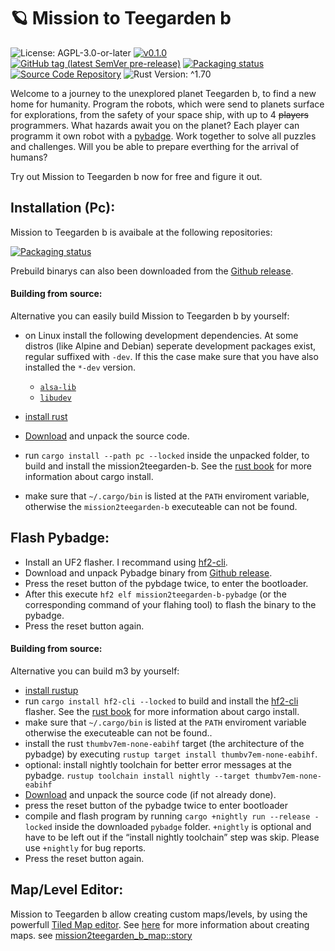# 🪐 Mission to Teegarden b

![License: AGPL-3.0-or-later](https://img.shields.io/badge/license-AGPL--3.0--or--later-blue)
[![v0.1.0](https://img.shields.io/badge/version-v0.1.0-orange)](https://github.com/LuckyTurtleDev/mission2teegarden-b/releases/v0.1.0)
[![GitHub tag (latest SemVer pre-release)](https://img.shields.io/github/v/tag/LuckyTurtleDev/mission2teegarden-b?label=latest&color=orange)](https://github.com/LuckyTurtleDev/mission2teegarden-b/releases/latest)
[![Packaging status](https://repology.org/badge/tiny-repos/mission2teegarden-b.svg)](https://repology.org/project/mission2teegarden-b/versions)
[![Source Code Repository](https://img.shields.io/badge/Code-On%20GitHub-blue?logo=GitHub)](https://github.com/LuckyTurtleDev/mission2teegarden-b)
![Rust Version: ^1.70](https://img.shields.io/badge/rustc-%5E1.70-orange.svg)

Welcome to a journey to the unexplored planet Teegarden b, to find a new home for humanity. Program the robots, which were send to planets surface for explorations, from the safety of your space ship, with up to 4 ~~players~~ programmers. What hazards await you on the planet? Each player can programm it own robot with a [pybadge][__link0]. Work together to solve all puzzles and challenges. Will you be able to prepare everthing for the arrival of humans?

Try out Mission to Teegarden b now for free and figure it out.


## Installation (Pc):

Mission to Teegarden b is avaibale at the following repositories:

[![Packaging status][__link1]][__link2]

Prebuild binarys can also been downloaded from the [Github release][__link3].


#### Building from source:

Alternative you can easily build Mission to Teegarden b  by yourself:

 - on Linux install the following development dependencies. At some distros (like Alpine and Debian) seperate development packages exist, regular suffixed with `-dev`. If this the case make sure that you have also installed the `*-dev` version.
	 - [`alsa-lib`][__link4]
	 - [`libudev`][__link5]
	
	
 - [install rust][__link6]
 - [Download][__link7] and unpack the source code.
 - run `cargo install --path pc --locked` inside the unpacked folder, to build and install the mission2teegarden-b. See the [rust book][__link8] for more information about cargo install.
 - make sure that `~/.cargo/bin` is listed at the `PATH` enviroment variable, otherwise the `mission2teegarden-b` executeable can not be found.


## Flash Pybadge:

 - Install an UF2 flasher. I recommand using [hf2-cli][__link9].
 - Download and unpack Pybadge binary from [Github release][__link10].
 - Press the reset button of the pybdage twice, to enter the bootloader.
 - After this execute `hf2 elf mission2teegarden-b-pybadge` (or the corresponding command of your flahing tool) to flash the binary to the pybadge.
 - Press the reset button again.


#### Building from source:

Alternative you can build m3 by yourself:

 - [install rustup][__link11]
 - run `cargo install hf2-cli --locked` to build and install the [hf2-cli][__link12] flasher. See the [rust book][__link13] for more information about cargo install.
 - make sure that `~/.cargo/bin` is listed at the `PATH` enviroment variable otherwise the executeable can not be found..
 - install the rust `thumbv7em-none-eabihf` target (the architecture of the pybadge) by executing `rustup target install thumbv7em-none-eabihf`.
 - optional: install nightly toolchain for better error messages at the pybadge. `rustup toolchain install nightly --target thumbv7em-none-eabihf`
 - [Download][__link14] and unpack the source code (if not already done).
 - press the reset button of the pybadge twice to enter bootloader
 - compile and flash program by running `cargo +nightly run --release -locked` inside the downloaded `pybadge` folder. `+nightly` is optional and have to be left out if the “install nightly toolchain” step was skip. Please use `+nightly` for bug reports.
 - Press the reset button again.


## Map/Level Editor:

Mission to Teegarden b allow creating custom maps/levels, by using the powerfull [Tiled Map editor][__link15]. See [here][__link16] for more information about creating maps. see [mission2teegarden_b_map::story][__link17]


 [__cargo_doc2readme_dependencies_info]: ggGkYW0BYXSEGxZ8633wCs_9GzKKlc-jeF26G4eLyZuq8IdiG7yPhHI4iD8_YXKEG5bmlKLl4o4-G5d61AFXByh4G9fIAr8LL1FYG1OVK9EYE6Z-YWSBgndtaXNzaW9uMnRlZWdhcmRlbl9iX21hcGUwLjEuMA
 [__link0]: https://www.adafruit.com/product/4200
 [__link1]: https://repology.org/badge/vertical-allrepos/mission2teegarden_b.svg
 [__link10]: https://github.com/LuckyTurtleDev/mission2teegarden_b/releases/v0.1.0
 [__link11]: https://www.rust-lang.org/tools/install
 [__link12]: https://crates.io/crates/hf2-cli
 [__link13]: https://doc.rust-lang.org/cargo/commands/cargo-install.html
 [__link14]: https://github.com/LuckyTurtleDev/mission2teegarden_b/archive/refs/tags/v0.1.0.zip
 [__link15]: https://www.mapeditor.org/
 [__link16]: https://docs.rs/mission2teegarden_b_map/0.1.0
 [__link17]: https://docs.rs/mission2teegarden_b_map/0.1.0/mission2teegarden_b_map/?search=story
 [__link2]: https://repology.org/project/mission2teegarden-b/versions
 [__link3]: https://github.com/LuckyTurtleDev/mission2teegarden_b/releases/v0.1.0
 [__link4]: https://github.com/alsa-project/alsa-lib
 [__link5]: https://github.com/systemd/systemd
 [__link6]: https://www.rust-lang.org/tools/install
 [__link7]: https://github.com/LuckyTurtleDev/mission2teegarden_b/archive/refs/tags/v0.1.0.zip
 [__link8]: https://doc.rust-lang.org/cargo/commands/cargo-install.html
 [__link9]: https://crates.io/crates/hf2-cli
